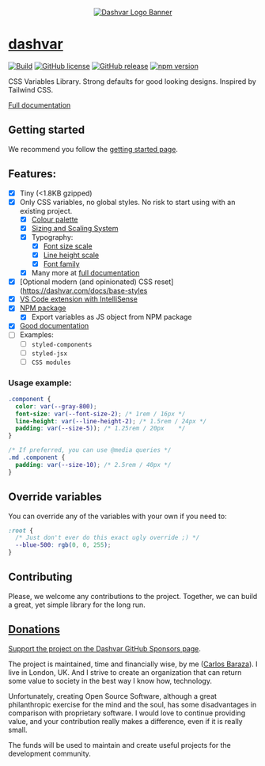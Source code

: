 <p align="center">
  <a href="https://dashvar.com"><img alt="Dashvar Logo Banner" src="https://github.com/dashvars/dashvar/blob/master/docs/dashvar-logo-banner.png" /></a>
</p>

# [dashvar](https://dashvar.com)

[![Build](https://badgen.net/github/checks/dashvars/dashvar)](https://github.com/carlosbaraza/dashvar/actions?query=workflow%3A%22Build%22)
[![GitHub license](https://badgen.net/github/license/dashvars/dashvar)](https://github.com/dashvars/dashvar/blob/master/LICENSE)
[![GitHub release](https://badgen.net/github/tag/dashvars/dashvar)](https://GitHub.com/dashvars/dashvar/releases/)
[![npm version](https://badgen.net/npm/v/dashvar)](https://www.npmjs.com/package/dashvar)

CSS Variables Library. Strong defaults for good looking designs. Inspired by Tailwind CSS.

[Full documentation](https://dashvar.com)

## Getting started

We recommend you follow the [getting started page](https://dashvar.com/docs).

## Features:

- [x] Tiny (<1.8KB gzipped)
- [x] Only CSS variables, no global styles. No risk to start using with an existing project.
  - [x] [Colour palette](https://dashvar.com/docs/colour-palette)
  - [x] [Sizing and Scaling System](https://dashvar.com/docs/sizing-system)
  - [x] Typography:
    - [x] [Font size scale](https://dashvar.com/docs/font-size)
    - [x] [Line height scale](https://dashvar.com/docs/line-height)
    - [x] [Font family](https://dashvar.com/docs/font-family)
  - [x] Many more at [full documentation](https://dashvar.com)
- [x] [Optional modern (and opinionated) CSS reset](https://dashvar.com/docs/base-styles
- [x] [VS Code extension with IntelliSense](https://dashvar.com/docs/vs-code-extension)
- [x] [NPM package](https://www.npmjs.com/package/dashvar)
  - [x] Export variables as JS object from NPM package
- [x] [Good documentation](https://dashvar.com/docs)
- [ ] Examples:
  - [ ] `styled-components`
  - [ ] `styled-jsx`
  - [ ] `CSS modules`

### Usage example:

```css
.component {
  color: var(--gray-800);
  font-size: var(--font-size-2); /* 1rem / 16px */
  line-height: var(--line-height-2); /* 1.5rem / 24px */
  padding: var(--size-5)); /* 1.25rem / 20px	*/
}

/* If preferred, you can use @media queries */
.md .component {
  padding: var(--size-10); /* 2.5rem / 40px	*/
}
```

## Override variables

You can override any of the variables with your own if you need to:

```css
:root {
  /* Just don't ever do this exact ugly override ;) */
  --blue-500: rgb(0, 0, 255);
}
```

## Contributing

Please, we welcome any contributions to the project. Together, we can
build a great, yet simple library for the long run.

## [Donations](https://github.com/sponsors/dashvars)

[Support the project on the Dashvar GitHub Sponsors page](https://github.com/sponsors/dashvars).

The project is maintained, time and financially wise, by me ([Carlos Baraza](https://carlosbaraza.com)). I live in London, UK. And I strive to create an organization that can return some value to society in the best way I know how, technology.

Unfortunately, creating Open Source Software, although a great philanthropic exercise for the mind and the soul, has some disadvantages in comparison with proprietary software. I would love to continue providing value, and your contribution really makes a difference, even if it is really small.

The funds will be used to maintain and create useful projects for the development community.
